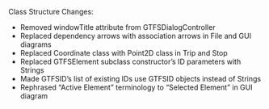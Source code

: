 Class Structure Changes:
* Removed windowTitle attribute from GTFSDialogController
* Replaced dependency arrows with association arrows in File and GUI diagrams
* Replaced Coordinate class with Point2D class in Trip and Stop
* Replaced GTFSElement subclass constructor’s ID parameters with Strings
* Made GTFSID’s list of existing IDs use GTFSID objects instead of Strings
* Rephrased “Active Element” terminology to “Selected Element” in GUI diagram
